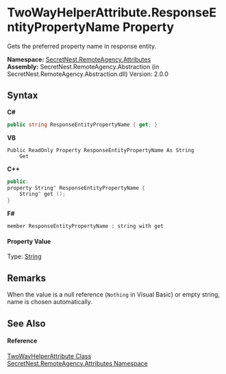 # TwoWayHelperAttribute.ResponseEntityPropertyName Property 
 

Gets the preferred property name in response entity.

**Namespace:**&nbsp;<a href="N_SecretNest_RemoteAgency_Attributes">SecretNest.RemoteAgency.Attributes</a><br />**Assembly:**&nbsp;SecretNest.RemoteAgency.Abstraction (in SecretNest.RemoteAgency.Abstraction.dll) Version: 2.0.0

## Syntax

**C#**<br />
``` C#
public string ResponseEntityPropertyName { get; }
```

**VB**<br />
``` VB
Public ReadOnly Property ResponseEntityPropertyName As String
	Get
```

**C++**<br />
``` C++
public:
property String^ ResponseEntityPropertyName {
	String^ get ();
}
```

**F#**<br />
``` F#
member ResponseEntityPropertyName : string with get

```


#### Property Value
Type: <a href="https://docs.microsoft.com/dotnet/api/system.string" target="_blank">String</a>

## Remarks
When the value is a null reference (`Nothing` in Visual Basic) or empty string, name is chosen automatically.

## See Also


#### Reference
<a href="T_SecretNest_RemoteAgency_Attributes_TwoWayHelperAttribute">TwoWayHelperAttribute Class</a><br /><a href="N_SecretNest_RemoteAgency_Attributes">SecretNest.RemoteAgency.Attributes Namespace</a><br />